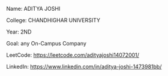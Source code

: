Name: ADITYA JOSHI

College: CHANDHIGHAR UNIVERSITY

Year: 2ND

Goal: any On-Campus Company

LeetCode: https://leetcode.com/adityajoshi14072001/

LinkedIn: https://www.linkedin.com/in/aditya-joshi-1473981bb/
